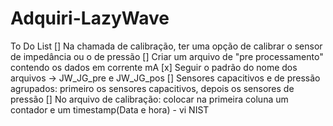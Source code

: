 # Adquiri-LazyWave

To Do List
[] Na chamada de calibração, ter uma opção de calibrar o sensor de impedância ou o de pressão
[] Criar um arquivo de "pre processamento" contendo os dados em corrente mA
[x] Seguir o padrão do nome dos arquivos -> JW_JG_pre e JW_JG_pos
[] Sensores capacitivos e de pressão agrupados: primeiro os sensores capacitivos, depois os sensores de pressão
[] No arquivo de calibração: colocar na primeira coluna um contador e um timestamp(Data e hora) - vi NIST